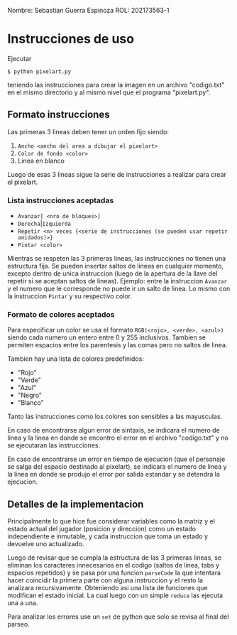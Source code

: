 Nombre: Sebastian Guerra Espinoza
ROL: 202173563-1

# Instrucciones de uso

Ejecutar

`$ python pixelart.py`

teniendo las instrucciones para crear la imagen en un archivo "codigo.txt" en el mismo directorio y al mismo nivel que el programa "pixelart.py".

## Formato instrucciones

Las primeras 3 lineas deben tener un orden fijo siendo:
1. `Ancho <ancho del area a dibujar el pixelart>`
2. `Color de fondo <color>`
3. Linea en blanco

Luego de esas 3 lineas sigue la serie de instrucciones a realizar para
crear el pixelart.

### Lista instrucciones aceptadas
- `Avanzar[ <nro de bloques>]`
- `Derecha`|`Izquierda`
- `Repetir <n> veces {<serie de instrucciones (se pueden usar repetir anidados)>}`
- `Pintar <color>`

Mientras se respeten las 3 primeras lineas, las instrucciones no tienen una 
estructura fija. Se pueden insertar saltos de lineas en cualquier momento,
excepto dentro de unica instruccion (luego de la apertura de la llave del 
repetir si se aceptan saltos de lineas). Ejemplo: entre la instruccion `Avanzar` y el numero que le corresponde no puede ir un salto de linea. Lo mismo con la instruccion `Pintar` y su respectivo color.

### Formato de colores aceptados

Para especificar un color se usa el formato `RGB(<rojo>, <verde>, <azul>)` siendo cada numero un entero entre 0 y 255 inclusivos. Tambien se permiten espacios entre los parentesis y las comas pero no saltos de linea.

Tambien hay una lista de colores predefinidos:
- "Rojo"
- "Verde"
- "Azul"
- "Negro"
- "Blanco"


Tanto las instrucciones como los colores son sensibles a las mayusculas.

En caso de encontrarse algun error de sintaxis, se indicara el numero de linea y la linea en donde se encontro el error en el archivo "codigo.txt" y no se ejecutaran las instrucciones.

En caso de encontrarse un error en tiempo de ejecucion (que el personaje se salga del espacio destinado al pixelart), se indicara el numero de linea y la linea en donde se produjo el error por salida estandar y se detendra la ejecucion.


## Detalles de la implementacion

Principalmente lo que hice fue considerar variables como la matriz y el estado actual del jugador (posicion y direccion) como un estado independiente e inmutable, y cada instruccion que toma un estado y devuelve uno actualizado. 

Luego de revisar que se cumpla la estructura de las 3 primeras lineas, se eliminan los caracteres innecesarios en el codigo (saltos de linea, tabs y espacios repetidos) y se pasa por una funcion `parseCode` la que intentara hacer coincidir la primera parte con alguna instruccion y el resto la analizara recursivamente. Obteniendo asi una lista de funciones que modifican el estado inicial. La cual luego con un simple `reduce` las ejecuta una a una.

Para analizar los errores use un `set` de python que solo se revisa al final del parseo.

